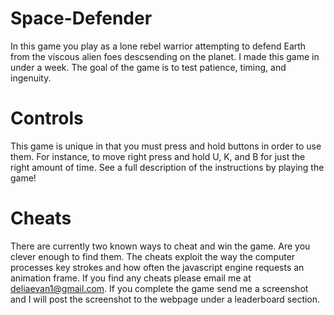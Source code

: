# Space-Defender
In this game you play as a lone rebel warrior attempting to defend Earth from the viscous alien foes descsending on the planet. I made this game in under a week. The goal of the game is to test patience, timing, and ingenuity.
# Controls
This game is unique in that you must press and hold buttons in order to use them. For instance, to move right press and hold U, K, and B for just the right amount of time. See a full description of the instructions by playing the game!
# Cheats
There are currently two known ways to cheat and win the game. Are you clever enough to find them. The cheats exploit the way the computer processes key strokes and how often the javascript engine requests an animation frame. If you find any cheats please email me at deliaevan1@gmail.com. If you complete the game send me a screenshot and I will post the screenshot to the webpage under a leaderboard section.
